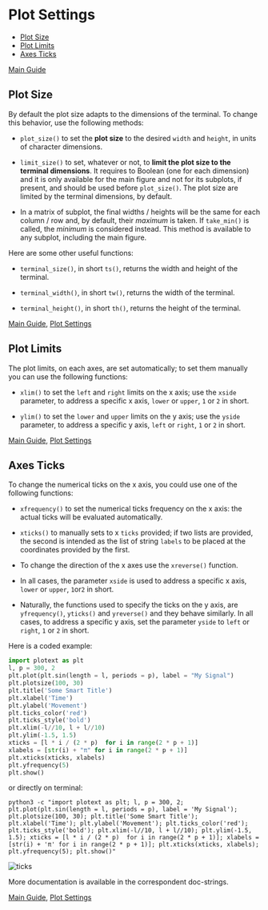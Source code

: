 # Plot Settings

- [Plot Size](https://github.com/piccolomo/plotext/blob/master/readme/settings.md#plot-size)
- [Plot Limits](https://github.com/piccolomo/plotext/blob/master/readme/settings.md#plot-limits)
- [Axes Ticks](https://github.com/piccolomo/plotext/blob/master/readme/settings.md#axes-ticks)

[Main Guide](https://github.com/piccolomo/plotext#guide)

## Plot Size

By default the plot size adapts to the dimensions of the terminal. To change this behavior, use the following methods:

- `plot_size()` to set the **plot size** to the desired `width` and `height`, in units of character dimensions.

- `limit_size()` to set, whatever or not, to **limit the plot size to the terminal dimensions**. It requires to Boolean (one for each dimension) and it is only available for the main figure and not for its subplots, if present, and should be used before `plot_size()`.  The plot size are limited by the terminal dimensions, by default.

- In a matrix of subplot, the final widths / heights will be the same for each column / row and, by default, their *maximum* is taken. If `take_min()` is called, the *minimum* is considered instead. This method is available to any subplot, including the main figure. 

Here are some other useful functions:

- `terminal_size()`, in short `ts()`, returns the width and height of the terminal.

- `terminal_width()`, in short `tw()`, returns the width of the terminal.

- `terminal_height()`, in short `th()`, returns the height of the terminal.

[Main Guide](https://github.com/piccolomo/plotext#guide), [Plot Settings](https://github.com/piccolomo/plotext/blob/master/readme/settings.md)

## Plot Limits

The plot limits, on each axes, are set automatically; to set them manually you can use the following functions:

- `xlim()` to set the `left` and `right` limits on the x axis; use the `xside` parameter, to address a specific x axis, `lower` or `upper`, `1` or `2` in short.

- `ylim()` to set the `lower` and `upper` limits on the y axis; use the `yside` parameter, to address a specific y axis, `left` or `right`, `1` or `2` in short.

[Main Guide](https://github.com/piccolomo/plotext#guide), [Plot Settings](https://github.com/piccolomo/plotext/blob/master/readme/settings.md)

## Axes Ticks

To change the numerical ticks on the x axis, you could use one of the following functions:

- `xfrequency()` to set the numerical ticks frequency on the x axis: the actual ticks will be evaluated automatically.

- `xticks()` to manually sets to x `ticks` provided; if two lists are provided, the second is intended as the list of string `labels` to be placed at the coordinates provided by the first.

- To change the direction of the x axes use the `xreverse()` function. 

- In all cases, the parameter `xside` is used to address a specific x axis, `lower` or `upper`, `1`or`2` in short.

- Naturally, the functions used to specify the ticks on the y axis, are `yfrequency()`, `yticks()` and `yreverse()` and they behave similarly. In all cases, to address a specific y axis, set the parameter `yside` to `left` or `right`, `1` or `2` in short.

Here is a coded example:

```python
import plotext as plt
l, p = 300, 2
plt.plot(plt.sin(length = l, periods = p), label = "My Signal")
plt.plotsize(100, 30)
plt.title('Some Smart Title')
plt.xlabel('Time')
plt.ylabel('Movement')
plt.ticks_color('red')
plt.ticks_style('bold')
plt.xlim(-l//10, l + l//10)
plt.ylim(-1.5, 1.5)
xticks = [l * i / (2 * p)  for i in range(2 * p + 1)]
xlabels = [str(i) + "π" for i in range(2 * p + 1)]
plt.xticks(xticks, xlabels)
plt.yfrequency(5)
plt.show()
```

or directly on terminal:

```console
python3 -c "import plotext as plt; l, p = 300, 2; plt.plot(plt.sin(length = l, periods = p), label = 'My Signal'); plt.plotsize(100, 30); plt.title('Some Smart Title'); plt.xlabel('Time'); plt.ylabel('Movement'); plt.ticks_color('red'); plt.ticks_style('bold'); plt.xlim(-l//10, l + l//10); plt.ylim(-1.5, 1.5); xticks = [l * i / (2 * p)  for i in range(2 * p + 1)]; xlabels = [str(i) + 'π' for i in range(2 * p + 1)]; plt.xticks(xticks, xlabels); plt.yfrequency(5); plt.show()"
```

![ticks](https://raw.githubusercontent.com/piccolomo/plotext/master/data/ticks.png)

More documentation is available in the correspondent doc-strings. 

[Main Guide](https://github.com/piccolomo/plotext#guide), [Plot Settings](https://github.com/piccolomo/plotext/blob/master/readme/settings.md)